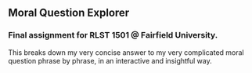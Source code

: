 ## Moral Question Explorer
### Final assignment for RLST 1501 @ Fairfield University. 
This breaks down my very concise answer to my very complicated moral question phrase by phrase, in an interactive and insightful way.
